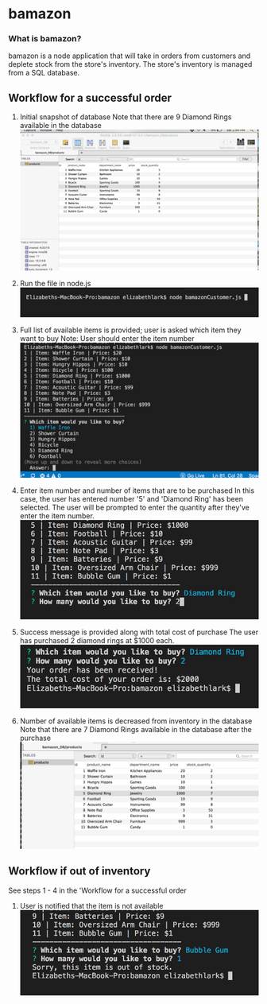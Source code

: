 # bamazon 


### What is bamazon? 
bamazon is a node application that will take in orders from customers and deplete stock from the store's inventory. The store's inventory is managed from a SQL database. 

## Workflow for a successful order

1. Initial snapshot of database
Note that there are 9 Diamond Rings available in the database
![beginningDB](https://github.com/ELark2016/bamazon/blob/master/images/Starting_SnapShot_of_Database.png)


2. Run the file in node.js
![runNodeJS](https://github.com/ELark2016/bamazon/blob/master/images/node_bamazon_js.png)

3. Full list of available items is provided; user is asked which item they want to buy
Note: User should enter the item number
![InventoryList](https://github.com/ELark2016/bamazon/blob/master/images/inventoryList.png)

4. Enter item number and number of items that are to be purchased
In this case, the user has entered number '5' and 'Diamond Ring' has been selected. The user will be prompted to enter the quantity after they've enter the item number. 
![UserSelection](https://github.com/ELark2016/bamazon/blob/master/images/UserSelection.png)

5. Success message is provided along with total cost of purchase
The user has purchased 2 diamond rings at $1000 each.
![OrderReceived](https://github.com/ELark2016/bamazon/blob/master/images/OrderRecvd.png)

6. Number of available items is decreased from inventory in the database 
Note that there are 7 Diamond Rings available in the database after the purchase
![Updated_DB](https://github.com/ELark2016/bamazon/blob/master/images/Updated_DB.png)

## Workflow if out of inventory

See steps 1 - 4 in the 'Workflow for a successful order

1. User is notified that the item is not available
![OutOfStock](https://github.com/ELark2016/bamazon/blob/master/images/OutOfStock.png)











